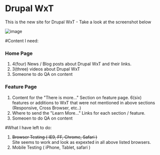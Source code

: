 Drupal WxT
===

This is the new site for Drupal WxT - Take a look at the screenshot below

![image](https://github.com/openplus/WxT/blob/master/screenshot.png)

#Content I need:
### Home Page
1. 4(four) News / Blog posts about Drupal WxT and their links.
2. 3(three) videos about Drupal WxT
3. Someone to do QA on content 

### Feature Page
1. Content for the "There is more..." Section on feature page. 6(six) features or additions to WxT that were not mentioned in above sections (Responsive, Cross Browser, etc..)
2. Where to send the "Learn More..." Links for each section / feature. 
3. Someoen to do QA on content

#What I have left to do:
1. ~~Browser Testing ( IE9, FF, Chrome, Safari )~~  
	Site seems to work and look as expexted in all above listed browsers.  
2. Mobile Testing ( iPhone, Tablet, safari )